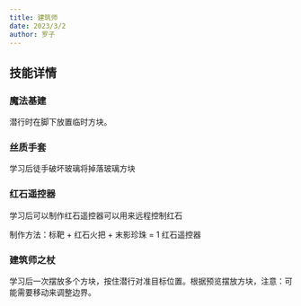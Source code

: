 ```yaml
---
title: 建筑师
date: 2023/3/2
author: 罗子
---
```

## 技能详情

### 魔法基建
潜行时在脚下放置临时方块。

### 丝质手套
学习后徒手破坏玻璃将掉落玻璃方块

### 红石遥控器
学习后可以制作红石遥控器可以用来远程控制红石

制作方法：标靶 + 红石火把 + 末影珍珠 = 1 红石遥控器

### 建筑师之杖
学习后一次摆放多个方块，按住潜行对准目标位置。根据预览摆放方块，注意：可能需要移动来调整边界。

